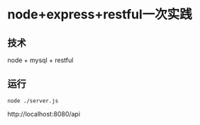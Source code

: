 # node+express+restful一次实践

## 技术

node + mysql + restful

## 运行
`node ./server.js`

http://localhost:8080/api


